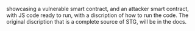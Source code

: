 showcasing a vulnerable smart contract, and an attacker smart contract, with JS code ready to run, with a discription of how to run the code. The original discription that is a complete source of STG, will be in the docs.
